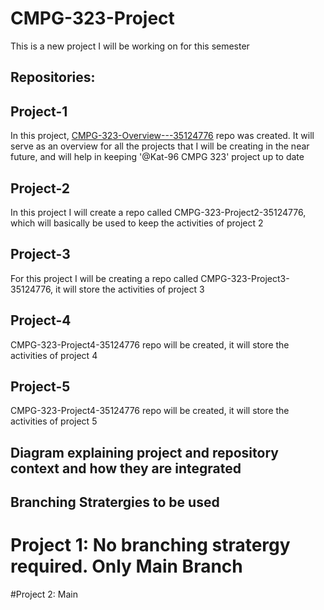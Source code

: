 # CMPG-323-Project
This is a new project I will be working on for this semester

## Repositories:

## Project-1

In this project, [CMPG-323-Overview---35124776](https://github.com/Kat-96/CMPG-323-Overview---35124776) repo was created. It will serve as an overview for all the projects that I will be creating in the near future, and will help in keeping '@Kat-96 CMPG 323' project up to date

## Project-2

In this project I will create a repo called CMPG-323-Project2-35124776, which will basically be used to keep the activities of project 2

## Project-3

For this project I will be creating a repo called CMPG-323-Project3-35124776, it will store the activities of project 3

## Project-4

CMPG-323-Project4-35124776 repo will be created, it will store the activities of project 4

## Project-5

CMPG-323-Project4-35124776 repo will be created, it will store the activities of project 5

## Diagram explaining project and repository context and how they are integrated

## Branching Stratergies to be used
  # Project 1: No branching stratergy required. Only Main Branch
  
  #Project 2: Main
    
